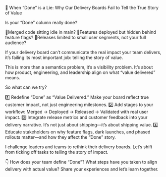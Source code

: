 🚩 When “Done” is a Lie: Why Our Delivery Boards Fail to Tell the True Story of Value

Is your “Done” column really done?

🔹Merged code sitting idle in main?
🔹Features deployed but hidden behind feature flags?
🔹Releases limited to small user segments, not your full audience?

If your delivery board can’t communicate the real impact your team delivers, it’s failing its most important job: telling the story of value.

This is more than a semantics problem, it’s a visibility problem. It’s about how product, engineering, and leadership align on what “value delivered” means.

So what can we try?

1️⃣ Redefine “Done” as “Value Delivered.” Make your board reflect true customer impact, not just engineering milestones.
2️⃣ Add stages to your workflow: Merged → Deployed → Released → Validated with real user impact.
3️⃣ Integrate release metrics and customer feedback into your delivery narrative. It’s not just about shipping—it’s about shipping value.
4️⃣ Educate stakeholders on why feature flags, dark launches, and phased rollouts matter—and how they affect the “Done” story.

I challenge leaders and teams to rethink their delivery boards. Let’s shift from ticking off tasks to telling the story of impact.

👇 How does your team define “Done”? What steps have you taken to align delivery with actual value? Share your experiences and let’s learn together.
